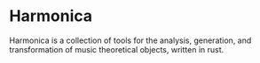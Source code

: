 # Harmonica

Harmonica is a collection of tools for the analysis, generation, and transformation of music theoretical objects, written in rust.
